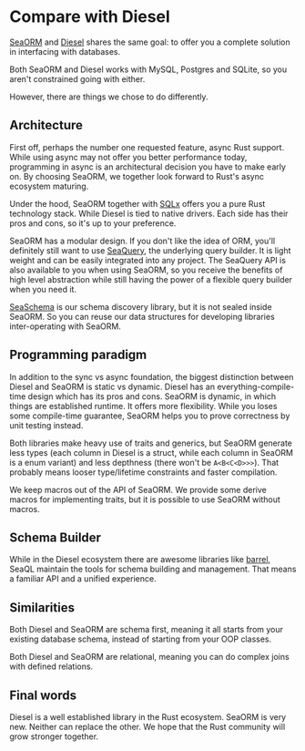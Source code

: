 # Compare with Diesel

[SeaORM](https://crates.io/crates/sea-orm) and [Diesel](https://crates.io/crates/diesel) shares the same goal: to offer you a complete solution in interfacing with databases.

Both SeaORM and Diesel works with MySQL, Postgres and SQLite, so you aren't constrained going with either.

However, there are things we chose to do differently.

## Architecture

First off, perhaps the number one requested feature, async Rust support. While using async may not offer you better performance today, programming in async is an architectural decision you have to make early on. By choosing SeaORM, we together look forward to Rust's async ecosystem maturing.

Under the hood, SeaORM together with [SQLx](https://crates.io/crates/sqlx) offers you a pure Rust technology stack. While Diesel is tied to native drivers. Each side has their pros and cons, so it's up to your preference.

SeaORM has a modular design. If you don't like the idea of ORM, you'll definitely still want to use [SeaQuery](https://crates.io/crates/sea-query), the underlying query builder. It is light weight and can be easily integrated into any project. The SeaQuery API is also available to you when using SeaORM, so you receive the benefits of high level abstraction while still having the power of a flexible query builder when you need it.

[SeaSchema](https://crates.io/crates/sea-schema) is our schema discovery library, but it is not sealed inside SeaORM. So you can reuse our data structures for developing libraries inter-operating with SeaORM.

## Programming paradigm

In addition to the sync vs async foundation, the biggest distinction between Diesel and SeaORM is static vs dynamic. Diesel has an everything-compile-time design which has its pros and cons. SeaORM is dynamic, in which things are established runtime. It offers more flexibility. While you loses some compile-time guarantee, SeaORM helps you to prove correctness by unit testing instead.

Both libraries make heavy use of traits and generics, but SeaORM generate less types (each column in Diesel is a struct, while each column in SeaORM is a enum variant) and less depthness (there won't be `A<B<C<D>>>`). That probably means looser type/lifetime constraints and faster compilation.

We keep macros out of the API of SeaORM. We provide some derive macros for implementing traits, but it is possible to use SeaORM without macros.

## Schema Builder

While in the Diesel ecosystem there are awesome libraries like [barrel](https://crates.io/crates/barrel), SeaQL maintain the tools for schema building and management. That means a familiar API and a unified experience.

## Similarities

Both Diesel and SeaORM are schema first, meaning it all starts from your existing database schema, instead of starting from your OOP classes.

Both Diesel and SeaORM are relational, meaning you can do complex joins with defined relations.

## Final words

Diesel is a well established library in the Rust ecosystem. SeaORM is very new. Neither can replace the other. We hope that the Rust community will grow stronger together.